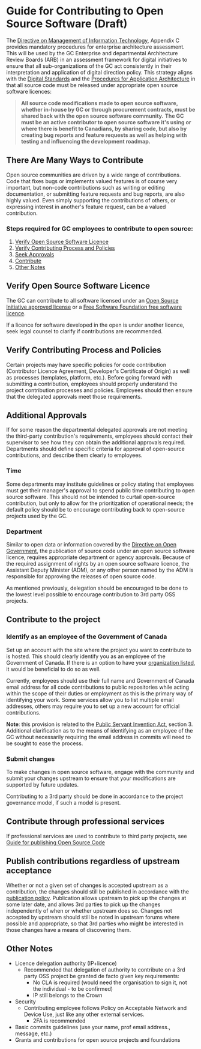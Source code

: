 # Guide for Contributing to Open Source Software (Draft)

The [Directive on Management of Information Technology](https://www.tbs-sct.gc.ca/pol/doc-eng.aspx?id=15249), Appendix C provides mandatory procedures for enterprise architecture assessment. This will be used by the GC Enterprise and departmental  Architecture Review Boards (ARB) in an assessment framework for digital initiatives to ensure that all sub-organizations of the GC act consistently in their interpretation and application of digital direction policy.  This strategy aligns with the [Digital Standards](https://www.canada.ca/en/government/publicservice/modernizing/government-canada-digital-standards.html) and the [Procedures for Application Architecture](https://www.tbs-sct.gc.ca/pol/doc-eng.aspx?id=15249#claC.2.3.8) in that all source code must be released under appropriate open source software licences:

> **All source code modifications made to open source software, whether in-house by GC or through procurement contracts, must be shared back with the open source software community.**
> **The GC must be an active contributor to open source software it's using or where there is benefit to Canadians, by sharing code, but also by creating bug reports and feature requests as well as helping with testing and influencing the development roadmap.**

## There Are Many Ways to Contribute

Open source communities are driven by a wide range of contributions.  Code that fixes bugs or implements valued features is of course very important, but non-code contributions such as writing or editing documentation, or submitting feature requests and bug reports, are also highly valued.  Even simply supporting the contributions of others, or expressing interest in another's feature request, can be a valued contribution.

### Steps required for GC employees to contribute to open source:

1. [Verify Open Source Software Licence](#verify-open-source-software-licence)
1. [Verify Contributing Process and Policies](#verify-contributing-process-and-policies)
1. [Seek Approvals](#seek-approvals)
1. [Contribute](#contribute)
1. [Other Notes](#other-notes)

## Verify Open Source Software Licence

The GC can contribute to all software licensed under an [Open Source Initiative approved license](https://opensource.org/licenses) or a [Free Software Foundation free software licence](https://www.gnu.org/licenses/license-list.html).

If a licence for software developed in the open is under another licence, seek legal counsel to clarify if contributions are recommended.

## Verify Contributing Process and Policies

Certain projects may have specific policies for code contribution (Contributor Licence Agreement, Developer's Certificate of Origin) as well as processes (templates, platform, etc.).  Before going forward with submitting a contribution, employees should properly understand the project contribution processes and policies.  Employees should then ensure that the delegated approvals meet those requirements.

## Additional Approvals

If for some reason the departmental delegated approvals are not meeting the third-party contribution's requirements, employees should contact their supervisor to see how they can obtain the additional approvals required.  Departments should define specific criteria for approval of open-source contributions, and describe them clearly to employees.

### Time

Some departments may institute guidelines or policy stating that employees must get their manager's approval to spend public time contributing to open source software.  This should not be intended to curtail open-source contribution, but only to allow for the prioritization of operational needs; the default policy should be to encourage contributing back to open-source projects used by the GC.

### Department

Similar to open data or information covered by the [Directive on Open Government](https://www.tbs-sct.gc.ca/pol/doc-eng.aspx?id=28108), the publication of source code under an open source software licence, requires appropriate department or agency approvals.
Because of the required assignment of rights by an open source software licence, the Assistant Deputy Minister (ADM), or any other person named by the ADM is responsible for approving the releases of open source code.

As mentioned previously, delegation should be encouraged to be done to the lowest level possible to encourage contribution to 3rd party OSS projects.

## Contribute to the project

### Identify as an employee of the Government of Canada

Set up an account with the site where the project you want to contribute to is hosted. 
This should clearly identify you as an employee of the Government of Canada. 
If there is an option to have your [organization listed](https://openconcept.ca/blog/mike/your-organization-using-drupal-get-drupalorg-account), it would be beneficial to do so as well.

Currently, employees should use their full name and Government of Canada email address for all code contributions to public repositories while acting within the scope of their duties or employment as this is the primary way of identifying your work.
Some services allow you to list multiple email addresses, others may require you to set up a new account for official contributions.

**Note**: this provision is related to the [Public Servant Invention Act](https://laws-lois.justice.gc.ca/eng/acts/P-32/FullText.html#h-3), section 3. 
Additional clarification as to the means of identifying as an employee of the GC without necessarily requiring the email address in commits will need to be sought to ease the process.

### Submit changes

To make changes in open source software, engage with the community and submit your changes upstream to ensure that your modifications are supported by future updates.

Contributing to a 3rd party should be done in accordance to the project governance model, if such a model is present.

## Contribute through professional services

If professional services are used to contribute to third party projects, see [Guide for publishing Open Source Code](publishing-open-source-code.md#obtain-rights-to-custom-code-in-contracts)

## Publish contributions regardless of upstream acceptance

Whether or not a given set of changes is accepted upstream as a contribution, the changes should still be published in accordance with the [publication policy](https://github.com/canada-ca/open-source-logiciel-libre/blob/master/en/guides/publishing-open-source-code.md).  Publication allows upstream to pick up the changes at some later date, and allows 3rd parties to pick up the changes independently of when or whether upstream does so.  Changes not accepted by upstream should still be noted in upstream forums where possible and appropriate, so that 3rd parties who might be interested in those changes have a means of discovering them.

## Other Notes

* Licence delegation authority (IP+licence)
  * Recommended that delegation of authority to contribute on a 3rd party OSS project be granted de facto given key requirements:
    * No CLA is required (would need the organisation to sign it, not the individual - to be confirmed)
    * IP still belongs to the Crown
* Security
  * Contributing employee follows Policy on Acceptable Network and Device Use, just like any other external services.
    * 2FA is recommended
* Basic commits guidelines (use your name, prof email address., message, etc.)
* Grants and contributions for open source projects and foundations
